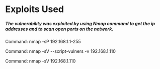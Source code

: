 # Exploits Used 

##### The vulnerability was exploited by using Nmap command to get the ip addresses and to scan open ports on the network. 

Command: nmap -sP 192.168.1.1-255

Command: nmap -sV --script-vulners -v 192.168.1.110

Command: nmap -sV 192.168.1.110

